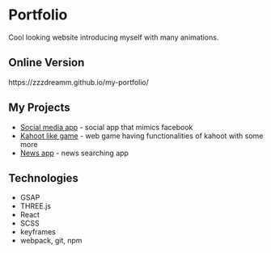 <h1>Portfolio</h1>
Cool looking website introducing myself with many animations.

<h2>Online Version</h2>
https://zzzdreamm.github.io/my-portfolio/

<h2>My Projects</h2>
<ul>
  <li><a href="https://zzzdreamm.github.io/social-app/">Social media app</a> - social app that mimics facebook</li>
  <li><a href="https://zzzdreamm.github.io/Cacarrot/">Kahoot like game</a> - web game having functionalities of kahoot with some more</li>
  <li><a href="https://hot-news-cyan.vercel.app/">News app</a> - news searching app</li>
</ul>

<h2>Technologies</h2>
<ul>
  <li>GSAP</li>
  <li>THREE.js</li>
  <li>React</li>
  <li>SCSS</li>
  <li>keyframes</li>
  <li>webpack, git, npm</li>
</ul>


